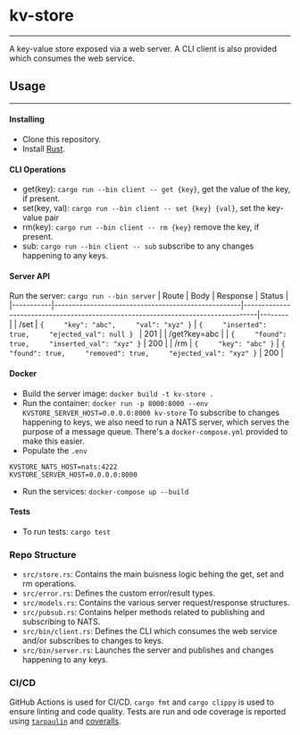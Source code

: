 # kv-store
---
A key-value store exposed via a web server. A CLI client is also provided which consumes the web service.

## Usage
---
#### Installing
* Clone this repository.
* Install [Rust](https://www.rust-lang.org/).

#### CLI Operations
* get(key): `cargo run --bin client -- get {key}`, get the value of the key, if present.
* set(key, val): `cargo run --bin client -- set {key} {val}`, set the key-value pair
* rm(key): `cargo run --bin client -- rm {key}` remove the key, if present.
* sub: `cargo run --bin client -- sub` subscribe to any changes happening to any keys.

#### Server API
Run the server: `cargo run --bin server`
| Route     | Body                                               | Response                                                                         | Status |
|-----------|----------------------------------------------------|----------------------------------------------------------------------------------|--------|
| /set      | ```{     "key": "abc",     "val": "xyz" }``` | ```{     "inserted": true,     "ejected_val": null } ```                    | 201    |
| /get?key=abc |                                                    | ```{     "found": true,     "inserted_val": "xyz" }```                     | 200    |
| /rm       | ```{     "key": "abc" }```                   | ```{     "found": true,     "removed": true,     "ejected_val": "xyz" }``` | 200    |

#### Docker
* Build the server image: `docker build -t kv-store .`
* Run the container: `docker run -p 8000:8000 --env KVSTORE_SERVER_HOST=0.0.0.0:8000 kv-store`
To subscribe to changes happening to keys, we also need to run a NATS server, which serves the purpose of a message queue. There's a `docker-compose.yml` provided to make this easier.
* Populate the `.env`
```
KVSTORE_NATS_HOST=nats:4222
KVSTORE_SERVER_HOST=0.0.0.0:8000
```
* Run the services: `docker-compose up --build`

#### Tests
* To run tests: `cargo test`


### Repo Structure
* `src/store.rs`: Contains the main buisness logic behing the get, set and rm operations.
* `src/error.rs`: Defines the custom error/result types.
* `src/models.rs`: Contains the various server request/response structures.
* `src/pubsub.rs`: Contains helper methods related to publishing and subscribing to NATS.
* `src/bin/client.rs`: Defines the CLI which consumes the web service and/or subscribes to changes to keys.
* `src/bin/server.rs`: Launches the server and publishes and changes happening to any keys.


### CI/CD
GitHub Actions is used for CI/CD. `cargo fmt` and `cargo clippy` is used to ensure linting and code quality. Tests are run and ode coverage is reported using [`tarpaulin`](https://github.com/xd009642/tarpaulin) and [coveralls](https://coveralls.io).
